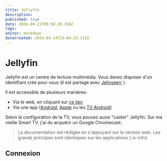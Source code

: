 ```yaml
---
title: Jellyfin
description: 
published: true
date: 2024-04-21T09:58:28.330Z
tags: 
editor: markdown
dateCreated: 2024-04-14T15:04:33.113Z
---
```


# Jellyfin	
Jellyfin est un centre de lecture multimédia. Vous devez disposer d'un identifiant crée pour vous (il est partagé avec [Jellyseerr](/jellyseerr) ).

Il est accessible de plusieurs manières:
- Via le web, en cliquant sur [ce lien](https://jellyfin.ktgn.ne)
- Via une app ([Android](/https://play.google.com/store/apps/details?id=org.jellyfin.mobile), [Apple](/https://apps.apple.com/us/app/jellyfin-mobile/id1480192618?mt=8) ou les [TV Android](/https://play.google.com/store/apps/details?id=org.jellyfin.androidtv))

Selon la configuration de la TV, vous pouvez aussi "caster" Jellyfin. Sur ma vieille Smart TV, j'ai du acquérir un Google Chromecast.

> La documentation est rédigée en s'appuyant sur la version web. Les grands principes sont identiques sur les applications
{.is-info}

## Connexion

